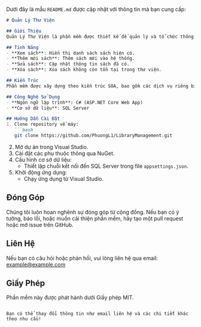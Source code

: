 Dưới đây là mẫu `README.md` được cập nhật với thông tin mà bạn cung cấp:

```markdown
# Quản Lý Thư Viện

## Giới Thiệu
Quản Lý Thư Viện là phần mềm được thiết kế để quản lý và tổ chức thông tin về sách, độc giả, và các hoạt động liên quan đến thư viện. Phần mềm này được xây dựng dựa trên kiến trúc SOA (Service-Oriented Architecture), giúp cải thiện khả năng mở rộng và tính linh hoạt trong việc phát triển các dịch vụ.

## Tính Năng
- **Xem sách**: Hiển thị danh sách sách hiện có.
- **Thêm mới sách**: Thêm sách mới vào hệ thống.
- **Sửa sách**: Cập nhật thông tin sách đã có.
- **Xóa sách**: Xóa sách không còn tồn tại trong thư viện.

## Kiến Trúc
Phần mềm được xây dựng theo kiến trúc SOA, bao gồm các dịch vụ riêng biệt cho các chức năng quản lý sách.

## Công Nghệ Sử Dụng
- **Ngôn ngữ lập trình**: C# (ASP.NET Core Web App)
- **Cơ sở dữ liệu**: SQL Server

## Hướng Dẫn Cài Đặt
1. Clone repository về máy:
   ```bash
   git clone https://github.com/PhuongL1/LibraryManagement.git
   ```
2. Mở dự án trong Visual Studio.
3. Cài đặt các phụ thuộc thông qua NuGet.
4. Cấu hình cơ sở dữ liệu:
   - Thiết lập chuỗi kết nối đến SQL Server trong file `appsettings.json`.
5. Khởi động ứng dụng:
   - Chạy ứng dụng từ Visual Studio.

## Đóng Góp
Chúng tôi luôn hoan nghênh sự đóng góp từ cộng đồng. Nếu bạn có ý tưởng, báo lỗi, hoặc muốn cải thiện phần mềm, hãy tạo một pull request hoặc mở issue trên GitHub.

## Liên Hệ
Nếu bạn có câu hỏi hoặc phản hồi, vui lòng liên hệ qua email: example@example.com

## Giấy Phép
Phần mềm này được phát hành dưới Giấy phép MIT.
```

Bạn có thể thay đổi thông tin như email liên hệ và các chi tiết khác theo nhu cầu!
